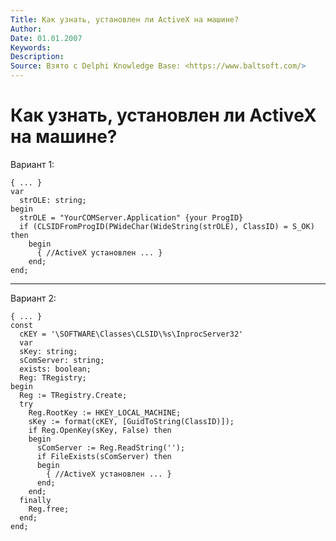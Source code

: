 ```yaml
---
Title: Как узнать, установлен ли ActiveX на машине?
Author: 
Date: 01.01.2007
Keywords: 
Description: 
Source: Взято с Delphi Knowledge Base: <https://www.baltsoft.com/>
---
```


Как узнать, установлен ли ActiveX на машине?
============================================

Вариант 1:

    { ... }
    var
      strOLE: string;
    begin
      strOLE = "YourCOMServer.Application" {your ProgID}
      if (CLSIDFromProgID(PWideChar(WideString(strOLE), ClassID) = S_OK) then
        begin
          { //ActiveX установлен ... }
        end;
    end;

------------------------------------------------------------------------
Вариант 2:

    { ... }
    const
      cKEY = '\SOFTWARE\Classes\CLSID\%s\InprocServer32'
      var
      sKey: string;
      sComServer: string;
      exists: boolean;
      Reg: TRegistry;
    begin
      Reg := TRegistry.Create;
      try
        Reg.RootKey := HKEY_LOCAL_MACHINE;
        sKey := format(cKEY, [GuidToString(ClassID)]);
        if Reg.OpenKey(sKey, False) then
        begin
          sComServer := Reg.ReadString('');
          if FileExists(sComServer) then
          begin
            { //ActiveX установлен ... }
          end;
        end;
      finally
        Reg.free;
      end;
    end;

